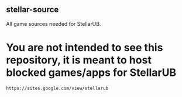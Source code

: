 ## stellar-source
All game sources needed for StellarUB.

# You are not intended to see this repository, it is meant to host blocked games/apps for StellarUB
```https://sites.google.com/view/stellarub```
